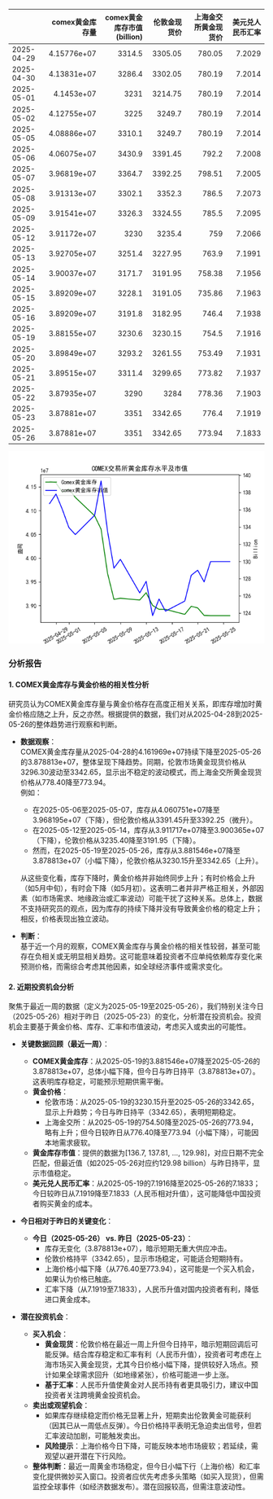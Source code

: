 |            |   comex黄金库存量 |   comex黄金库存市值(billion) |   伦敦金现货价 |   上海金交所黄金现货价 |   美元兑人民币汇率 |
|:-----------|------------------:|-----------------------------:|---------------:|-----------------------:|-------------------:|
| 2025-04-29 |       4.15776e+07 |                       3314.5 |        3305.05 |                 780.05 |             7.2029 |
| 2025-04-30 |       4.13831e+07 |                       3286.4 |        3302.05 |                 780.19 |             7.2014 |
| 2025-05-01 |       4.1453e+07  |                       3231   |        3214.75 |                 780.19 |             7.2014 |
| 2025-05-02 |       4.12755e+07 |                       3225   |        3249.7  |                 780.19 |             7.2014 |
| 2025-05-05 |       4.08886e+07 |                       3310.1 |        3249.7  |                 780.19 |             7.2014 |
| 2025-05-06 |       4.06075e+07 |                       3430.9 |        3391.45 |                 792.2  |             7.2008 |
| 2025-05-07 |       3.96819e+07 |                       3364.7 |        3392.25 |                 798.51 |             7.2005 |
| 2025-05-08 |       3.91313e+07 |                       3302.1 |        3352.3  |                 786.5  |             7.2073 |
| 2025-05-09 |       3.91541e+07 |                       3326.3 |        3324.55 |                 785.5  |             7.2095 |
| 2025-05-12 |       3.91172e+07 |                       3230   |        3235.4  |                 759    |             7.2066 |
| 2025-05-13 |       3.92705e+07 |                       3251.4 |        3227.95 |                 763.9  |             7.1991 |
| 2025-05-14 |       3.90037e+07 |                       3171.7 |        3191.95 |                 758.38 |             7.1956 |
| 2025-05-15 |       3.89209e+07 |                       3228.1 |        3191.05 |                 735.86 |             7.1963 |
| 2025-05-16 |       3.89209e+07 |                       3191.8 |        3182.95 |                 746.4  |             7.1938 |
| 2025-05-19 |       3.88155e+07 |                       3230.6 |        3230.15 |                 754.5  |             7.1916 |
| 2025-05-20 |       3.89849e+07 |                       3293.2 |        3261.55 |                 753.49 |             7.1931 |
| 2025-05-21 |       3.89515e+07 |                       3311.4 |        3299.65 |                 773.82 |             7.1937 |
| 2025-05-22 |       3.87935e+07 |                       3290   |        3284    |                 778.36 |             7.1903 |
| 2025-05-23 |       3.87881e+07 |                       3351   |        3342.65 |                 776.4  |             7.1919 |
| 2025-05-26 |       3.87881e+07 |                       3351   |        3342.65 |                 773.94 |             7.1833 |

![图](gold.png)

### 分析报告

#### 1. COMEX黄金库存与黄金价格的相关性分析
研究员认为COMEX黄金库存量与黄金价格存在高度正相关关系，即库存增加时黄金价格应随之上升，反之亦然。根据提供的数据，我们对从2025-04-28到2025-05-26的整体趋势进行观察和判断。

- **数据观察**：  
  COMEX黄金库存量从2025-04-28的4.161969e+07持续下降至2025-05-26的3.878813e+07，整体呈现下降趋势。同期，伦敦市场黄金现货价格从3296.30波动至3342.65，显示出不稳定的波动模式，而上海金交所黄金现货价格从778.40降至773.94。  
  例如：  
  - 在2025-05-06至2025-05-07，库存从4.060751e+07降至3.968195e+07（下降），但伦敦价格从3391.45升至3392.25（微升）。  
  - 在2025-05-12至2025-05-14，库存从3.911717e+07降至3.900365e+07（下降），伦敦价格从3235.40降至3191.95（下降）。  
  - 然而，在2025-05-19至2025-05-26，库存从3.881546e+07降至3.878813e+07（小幅下降），伦敦价格从3230.15升至3342.65（上升）。  

  从这些变化看，库存下降时，黄金价格并非始终同步上升；有时价格会上升（如5月中旬），有时会下降（如5月初）。这表明二者并非严格正相关，外部因素（如市场需求、地缘政治或汇率波动）可能干扰了这种关系。总体上，数据不支持研究员的观点，因为库存的持续下降并没有导致黄金价格的稳定上升；相反，价格表现出独立波动。

- **判断**：  
  基于近一个月的观察，COMEX黄金库存与黄金价格的相关性较弱，甚至可能存在负相关或无明显相关趋势。这可能意味着投资者不应单纯依赖库存变化来预测价格，而需综合考虑其他因素，如全球经济事件或需求变化。

#### 2. 近期投资机会分析
聚焦于最近一周的数据（定义为2025-05-19至2025-05-26），我们特别关注今日（2025-05-26）相对于昨日（2025-05-23）的变化，分析潜在投资机会。投资机会主要基于黄金价格、库存、汇率和市值波动，考虑买入或卖出的可能性。

- **关键数据回顾（最近一周）**：  
  - **COMEX黄金库存**：从2025-05-19的3.881546e+07降至2025-05-26的3.878813e+07，总体小幅下降，但今日与昨日持平（3.878813e+07）。这表明库存稳定，可能预示短期供需平衡。  
  - **黄金价格**：  
    - 伦敦市场：从2025-05-19的3230.15升至2025-05-26的3342.65，显示上升趋势；今日与昨日持平（3342.65），表明短期稳定。  
    - 上海金交所：从2025-05-19的754.50降至2025-05-26的773.94，略有上升；但今日较昨日从776.40降至773.94（小幅下降），可能因本地需求疲软。  
  - **黄金库存市值**：提供的数据为[136.7, 137.81, ..., 129.98]，对应日期不完全匹配，但最近值（如2025-05-26对应约129.98 billion）与昨日持平，显示市值稳定。  
  - **美元兑人民币汇率**：从2025-05-19的7.1916降至2025-05-26的7.1833；今日较昨日从7.1919降至7.1833（人民币相对升值），这可能降低中国投资者购买黄金的成本。  

- **今日相对于昨日的关键变化**：  
  - **今日（2025-05-26） vs. 昨日（2025-05-23）**：  
    - 库存无变化（3.878813e+07），暗示短期无重大供应冲击。  
    - 伦敦价格持平（3342.65），显示市场稳定，可能适合短期持有。  
    - 上海价格小幅下降（从776.40至773.94），这可能是一个买入机会，如果认为价格已触底。  
    - 汇率下降（从7.1919至7.1833），人民币升值对国内投资者有利，降低进口黄金成本。  

- **潜在投资机会**：  
  - **买入机会**：  
    - **黄金现货**：伦敦价格在最近一周上升但今日持平，暗示短期回调后可能反弹。结合库存稳定和汇率有利（人民币升值），投资者可考虑在上海市场买入黄金现货，尤其今日价格小幅下降，提供较好入场点。预计如果全球需求回升（如地缘紧张），价格可能进一步上涨。  
    - **基于汇率**：人民币升值使黄金对人民币持有者更具吸引力，建议中国投资者关注跨境黄金投资机会。  
  - **卖出或观望机会**：  
    - 如果库存继续稳定而价格无显著上升，短期卖出伦敦黄金可能获利（因其已从一周低点反弹）。今日价格持平表明无急迫卖出信号，但若汇率波动加剧，可能触发卖出。  
    - **风险提示**：上海价格今日下降，可能反映本地市场疲软；若延续，需观望以避开潜在下行风险。  
  - **整体判断**：最近一周黄金市场稳定，但今日小幅下行（上海价格）和汇率变化提供微妙买入窗口。投资者应优先考虑多头策略（如买入现货），但需监控全球事件（如经济数据发布）。潜在回报较高，但需注意波动性。